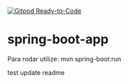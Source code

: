 [![Gitpod Ready-to-Code](https://img.shields.io/badge/Gitpod-Ready--to--Code-blue?logo=gitpod)](https://gitpod.io/#https://github.com/jujalu/spring-boot-app)

# spring-boot-app


Para rodar utilize: mvn spring-boot:run

test
update
readme